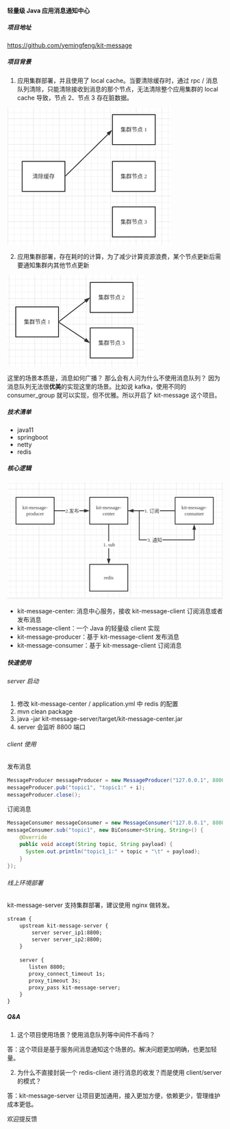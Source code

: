 #### 轻量级 Java 应用消息通知中心

##### 项目地址

https://github.com/yemingfeng/kit-message

##### 项目背景

1. 应用集群部署，并且使用了 local cache。当要清除缓存时，通过 rpc / 消息队列清除，只能清除接收到消息的那个节点，无法清除整个应用集群的 local cache 导致，节点
   2、节点 3 存在脏数据。

![](https://raw.githubusercontent.com/yemingfeng/kit-message/master/img/Selection_014.png)

2. 应用集群部署，存在耗时的计算，为了减少计算资源浪费，某个节点更新后需要通知集群内其他节点更新

![](https://raw.githubusercontent.com/yemingfeng/kit-message/master/img/Selection_015.png)

这里的场景本质是，消息如何广播？ 那么会有人问为什么不使用消息队列？ 因为消息队列无法很**优美**的实现这里的场景。比如说 kafka，使用不同的 consumer_group
就可以实现，但不优雅。所以开启了 kit-message 这个项目。

##### 技术清单

- java11
- springboot
- netty
- redis

##### 核心逻辑

![](https://raw.githubusercontent.com/yemingfeng/kit-message/master/img/Selection_009.png)

- kit-message-center: 消息中心服务，接收 kit-message-client 订阅消息或者发布消息
- kit-message-client：一个 Java 的轻量级 client 实现
- kit-message-producer：基于 kit-message-client 发布消息
- kit-message-consumer：基于 kit-message-client 订阅消息

##### 快速使用

###### server 启动

1. 修改 kit-message-center / application.yml 中 redis 的配置
2. mvn clean package
3. java -jar kit-message-server/target/kit-message-center.jar
4. server 会监听 8800 端口

###### client 使用

发布消息

```java
MessageProducer messageProducer = new MessageProducer("127.0.0.1", 8800);
messageProducer.pub("topic1", "topic1:" + i);
messageProducer.close();
```

订阅消息

```java
MessageConsumer messageConsumer = new MessageConsumer("127.0.0.1", 8800);
messageConsumer.sub("topic1", new BiConsumer<String, String>() {
    @Override
    public void accept(String topic, String payload) {
      System.out.println("topic1_1:" + topic + "\t" + payload);
    }
});
```

###### 线上环境部署

kit-message-server 支持集群部署，建议使用 nginx 做转发。

```
stream {
    upstream kit-message-server {
        server server_ip1:8800;
        server server_ip2:8800; 
    }

    server {
       listen 8800;
       proxy_connect_timeout 1s;
       proxy_timeout 3s;
       proxy_pass kit-message-server;
    }
}
```

##### Q&A

1. 这个项目使用场景？使用消息队列等中间件不香吗？

答：这个项目是基于服务间消息通知这个场景的。解决问题更加明确，也更加轻量。

2. 为什么不直接封装一个 redis-client 进行消息的收发？而是使用 client/server 的模式？

答：kit-message-server 让项目更加通用，接入更加方便，依赖更少，管理维护成本更低。

欢迎提反馈